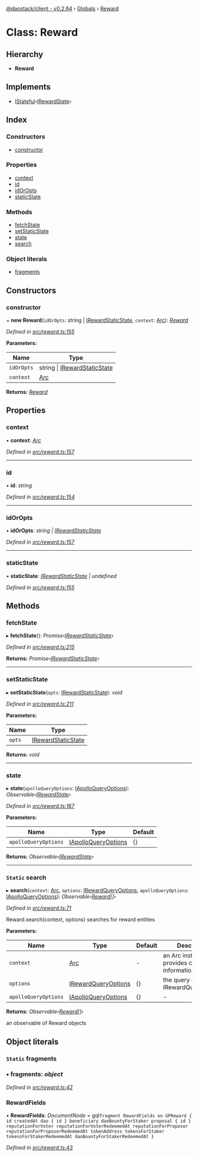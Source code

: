 [@daostack/client - v0.2.64](../README.md) › [Globals](../globals.md) › [Reward](reward.md)

# Class: Reward

## Hierarchy

* **Reward**

## Implements

* [IStateful](../interfaces/istateful.md)‹[IRewardState](../interfaces/irewardstate.md)›

## Index

### Constructors

* [constructor](reward.md#constructor)

### Properties

* [context](reward.md#context)
* [id](reward.md#id)
* [idOrOpts](reward.md#idoropts)
* [staticState](reward.md#staticstate)

### Methods

* [fetchState](reward.md#fetchState)
* [setStaticState](reward.md#setstaticstate)
* [state](reward.md#state)
* [search](reward.md#static-search)

### Object literals

* [fragments](reward.md#static-fragments)

## Constructors

###  constructor

\+ **new Reward**(`idOrOpts`: string | [IRewardStaticState](../interfaces/irewardstaticstate.md), `context`: [Arc](arc.md)): *[Reward](reward.md)*

*Defined in [src/reward.ts:155](https://github.com/dorgtech/client/blob/74940d1/src/reward.ts#L155)*

**Parameters:**

Name | Type |
------ | ------ |
`idOrOpts` | string &#124; [IRewardStaticState](../interfaces/irewardstaticstate.md) |
`context` | [Arc](arc.md) |

**Returns:** *[Reward](reward.md)*

## Properties

###  context

• **context**: *[Arc](arc.md)*

*Defined in [src/reward.ts:157](https://github.com/dorgtech/client/blob/74940d1/src/reward.ts#L157)*

___

###  id

• **id**: *string*

*Defined in [src/reward.ts:154](https://github.com/dorgtech/client/blob/74940d1/src/reward.ts#L154)*

___

###  idOrOpts

• **idOrOpts**: *string | [IRewardStaticState](../interfaces/irewardstaticstate.md)*

*Defined in [src/reward.ts:157](https://github.com/dorgtech/client/blob/74940d1/src/reward.ts#L157)*

___

###  staticState

• **staticState**: *[IRewardStaticState](../interfaces/irewardstaticstate.md) | undefined*

*Defined in [src/reward.ts:155](https://github.com/dorgtech/client/blob/74940d1/src/reward.ts#L155)*

## Methods

###  fetchState

▸ **fetchState**(): *Promise‹[IRewardStaticState](../interfaces/irewardstaticstate.md)›*

*Defined in [src/reward.ts:215](https://github.com/dorgtech/client/blob/74940d1/src/reward.ts#L215)*

**Returns:** *Promise‹[IRewardStaticState](../interfaces/irewardstaticstate.md)›*

___

###  setStaticState

▸ **setStaticState**(`opts`: [IRewardStaticState](../interfaces/irewardstaticstate.md)): *void*

*Defined in [src/reward.ts:211](https://github.com/dorgtech/client/blob/74940d1/src/reward.ts#L211)*

**Parameters:**

Name | Type |
------ | ------ |
`opts` | [IRewardStaticState](../interfaces/irewardstaticstate.md) |

**Returns:** *void*

___

###  state

▸ **state**(`apolloQueryOptions`: [IApolloQueryOptions](../interfaces/iapolloqueryoptions.md)): *Observable‹[IRewardState](../interfaces/irewardstate.md)›*

*Defined in [src/reward.ts:167](https://github.com/dorgtech/client/blob/74940d1/src/reward.ts#L167)*

**Parameters:**

Name | Type | Default |
------ | ------ | ------ |
`apolloQueryOptions` | [IApolloQueryOptions](../interfaces/iapolloqueryoptions.md) |  {} |

**Returns:** *Observable‹[IRewardState](../interfaces/irewardstate.md)›*

___

### `Static` search

▸ **search**(`context`: [Arc](arc.md), `options`: [IRewardQueryOptions](../interfaces/irewardqueryoptions.md), `apolloQueryOptions`: [IApolloQueryOptions](../interfaces/iapolloqueryoptions.md)): *Observable‹[Reward](reward.md)[]›*

*Defined in [src/reward.ts:71](https://github.com/dorgtech/client/blob/74940d1/src/reward.ts#L71)*

Reward.search(context, options) searches for reward entities

**Parameters:**

Name | Type | Default | Description |
------ | ------ | ------ | ------ |
`context` | [Arc](arc.md) | - | an Arc instance that provides connection information |
`options` | [IRewardQueryOptions](../interfaces/irewardqueryoptions.md) |  {} | the query options, cf. IRewardQueryOptions |
`apolloQueryOptions` | [IApolloQueryOptions](../interfaces/iapolloqueryoptions.md) |  {} | - |

**Returns:** *Observable‹[Reward](reward.md)[]›*

an observable of Reward objects

## Object literals

### `Static` fragments

### ▪ **fragments**: *object*

*Defined in [src/reward.ts:42](https://github.com/dorgtech/client/blob/74940d1/src/reward.ts#L42)*

###  RewardFields

• **RewardFields**: *DocumentNode* =  gql`fragment RewardFields on GPReward {
      id
      createdAt
      dao {
        id
      }
      beneficiary
      daoBountyForStaker
      proposal {
         id
      }
      reputationForVoter
      reputationForVoterRedeemedAt
      reputationForProposer
      reputationForProposerRedeemedAt
      tokenAddress
      tokensForStaker
      tokensForStakerRedeemedAt
      daoBountyForStakerRedeemedAt
    }`

*Defined in [src/reward.ts:43](https://github.com/dorgtech/client/blob/74940d1/src/reward.ts#L43)*
